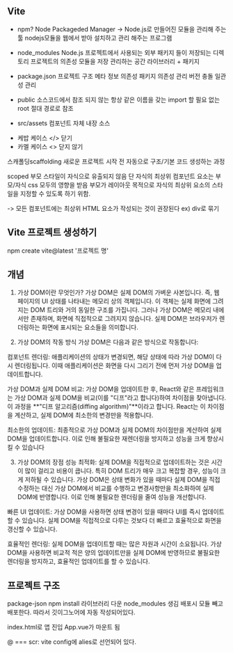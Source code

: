 ## Vite

- npm? Node Packageded Manager
  -> Node.js로 만들어진 모듈을 관리해 주는 툴
  nodejs모듈을 웹에서 받아 설치하고 관리 해주는 프로그램

- node_modules
  Node.js 프로젝트에서 사용되는 외부 패키지 들이 저장되는 디렉토리
  프로젝트의 의존성 모듈을 저장 관리하는 공간
  라이브러리 + 패키지

- package.json 프로젝트 구조
  메타 정보
  의존성 패키지
  의존성 관리 버전 충돌 일관성 관리

- public
  소스코드에서 참조 되지 않는
  항상 같은 이름을 갖는
  import 할 필요 없는
  root 절대 경로로 참조

- src/assets
  컴포넌트 자체 내장 소스

* 케밥 케이스 </> 닫기
* 카멜 케이스 <> 닫지 않기

스캐폴딩scaffolding
새로운 프로젝트 시작 전 자동으로 구조/기본 코드 생성하는 과정

scoped 부모 스타일이 자식으로 유출되지 않음
단 자식의 최상위 컴포넌트 요소는 부모/자식 css 모두의 영향을 받음
부모가 레이아웃 목적으로 자식의 최상위 요소의 스타일을 지정할 수 있도록 하기 위함.

-> 모든 컴포넌트에는 최상위 HTML 요소가 작성되는 것이 권장된다
ex) div로 묶기

## Vite 프로젝트 생성하기

npm create vite@latest '프로젝트 명'

## 개념

1. 가상 DOM이란 무엇인가?
   가상 DOM은 실제 DOM의 가벼운 사본입니다. 즉, 웹 페이지의 UI 상태를 나타내는 메모리 상의 객체입니다. 이 객체는 실제 화면에 그려지는 DOM 트리와 거의 동일한 구조를 가집니다. 그러나 가상 DOM은 메모리 내에서만 존재하며, 화면에 직접적으로 그려지지 않습니다. 실제 DOM은 브라우저가 렌더링하는 화면에 표시되는 요소들을 의미합니다.

2. 가상 DOM의 작동 방식
   가상 DOM은 다음과 같은 방식으로 작동합니다:

컴포넌트 렌더링: 애플리케이션의 상태가 변경되면, 해당 상태에 따라 가상 DOM이 다시 렌더링됩니다. 이때 애플리케이션은 화면을 다시 그리기 전에 먼저 가상 DOM을 업데이트합니다.

가상 DOM과 실제 DOM 비교: 가상 DOM을 업데이트한 후, React와 같은 프레임워크는 가상 DOM과 실제 DOM을 비교(이를 "디프"라고 합니다)하여 차이점을 찾아냅니다. 이 과정을 **"디프 알고리즘(diffing algorithm)"**이라고 합니다. React는 이 차이점을 계산하고, 실제 DOM에 최소한의 변경만을 적용합니다.

최소한의 업데이트: 최종적으로 가상 DOM과 실제 DOM의 차이점만을 계산하여 실제 DOM을 업데이트합니다. 이로 인해 불필요한 재렌더링을 방지하고 성능을 크게 향상시킬 수 있습니다

3. 가상 DOM의 장점
   성능 최적화: 실제 DOM을 직접적으로 업데이트하는 것은 시간이 많이 걸리고 비용이 큽니다. 특히 DOM 트리가 매우 크고 복잡할 경우, 성능이 크게 저하될 수 있습니다. 가상 DOM은 상태 변화가 있을 때마다 실제 DOM을 직접 수정하는 대신 가상 DOM에서 비교를 수행하고 변경사항만을 최소화하여 실제 DOM에 반영합니다. 이로 인해 불필요한 렌더링을 줄여 성능을 개선합니다.

빠른 UI 업데이트: 가상 DOM을 사용하면 상태 변경이 있을 때마다 UI를 즉시 업데이트할 수 있습니다. 실제 DOM을 직접적으로 다루는 것보다 더 빠르고 효율적으로 화면을 갱신할 수 있습니다.

효율적인 렌더링: 실제 DOM을 업데이트할 때는 많은 자원과 시간이 소요됩니다. 가상 DOM을 사용하면 비교적 적은 양의 업데이트만을 실제 DOM에 반영하므로 불필요한 렌더링을 방지하고, 효율적인 업데이트를 할 수 있습니다.

## 프로젝트 구조

package-json
npm install 라이브러리 다운 node_modules 생김
배포시 모듈 빼고 배포한다. 따라서 깃이그노어에 자동 작성되어있다.

index.html로 앱 진입 App.vue가 마운트 됨

@ === scr:
vite config에 alies로 선언되어 있다.
